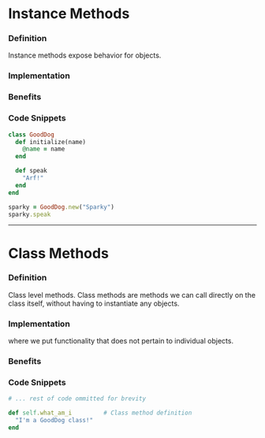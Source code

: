 # Instance Methods
### Definition
Instance methods expose behavior for objects.

### Implementation


### Benefits


### Code Snippets
```ruby
class GoodDog
  def initialize(name)
    @name = name
  end

  def speak
    "Arf!"
  end
end

sparky = GoodDog.new("Sparky")
sparky.speak
```

-----
# Class Methods
### Definition
Class level methods. Class methods are methods we can call directly on the class itself, without having to instantiate any objects.

### Implementation
where we put functionality that does not pertain to individual objects.

### Benefits


### Code Snippets
```ruby
# ... rest of code ommitted for brevity

def self.what_am_i         # Class method definition
  "I'm a GoodDog class!"
end
```

